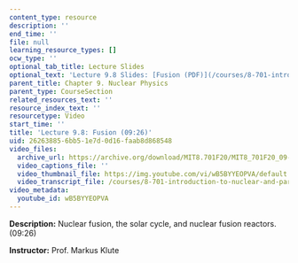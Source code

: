 ```yaml
---
content_type: resource
description: ''
end_time: ''
file: null
learning_resource_types: []
ocw_type: ''
optional_tab_title: Lecture Slides
optional_text: 'Lecture 9.8 Slides: [Fusion (PDF)](/courses/8-701-introduction-to-nuclear-and-particle-physics-fall-2020/resources/mit8_701f20_lec9-8)'
parent_title: Chapter 9. Nuclear Physics
parent_type: CourseSection
related_resources_text: ''
resource_index_text: ''
resourcetype: Video
start_time: ''
title: 'Lecture 9.8: Fusion (09:26)'
uid: 26263885-6bb5-1e7d-0d16-faab8d868548
video_files:
  archive_url: https://archive.org/download/MIT8.701F20/MIT8_701F20_09-08_fusion_300k.mp4
  video_captions_file: ''
  video_thumbnail_file: https://img.youtube.com/vi/wB5BYYEOPVA/default.jpg
  video_transcript_file: /courses/8-701-introduction-to-nuclear-and-particle-physics-fall-2020/75c5b6374f91621257ddf60f559ff9f3_wB5BYYEOPVA.pdf
video_metadata:
  youtube_id: wB5BYYEOPVA
---
```


**Description:** Nuclear fusion, the solar cycle, and nuclear fusion reactors. (09:26)

**Instructor:** Prof. Markus Klute

